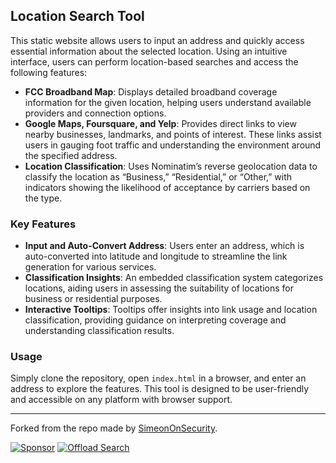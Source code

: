 ## Location Search Tool

This static website allows users to input an address and quickly access essential information about the selected location. Using an intuitive interface, users can perform location-based searches and access the following features:

- **FCC Broadband Map**: Displays detailed broadband coverage information for the given location, helping users understand available providers and connection options.
- **Google Maps, Foursquare, and Yelp**: Provides direct links to view nearby businesses, landmarks, and points of interest. These links assist users in gauging foot traffic and understanding the environment around the specified address.
- **Location Classification**: Uses Nominatim’s reverse geolocation data to classify the location as “Business,” “Residential,” or “Other,” with indicators showing the likelihood of acceptance by carriers based on the type.

### Key Features

- **Input and Auto-Convert Address**: Users enter an address, which is auto-converted into latitude and longitude to streamline the link generation for various services.
- **Classification Insights**: An embedded classification system categorizes locations, aiding users in assessing the suitability of locations for business or residential purposes.
- **Interactive Tooltips**: Tooltips offer insights into link usage and location classification, providing guidance on interpreting coverage and understanding classification results.

### Usage

Simply clone the repository, open `index.html` in a browser, and enter an address to explore the features. This tool is designed to be user-friendly and accessible on any platform with browser support.

---

Forked from the repo made by [SimeonOnSecurity](https://simeononsecurity.com).

[![Sponsor](https://img.shields.io/badge/Sponsor-Click%20Here-ff69b4)](https://github.com/sponsors/simeononsecurity)
[![Offload Search](https://img.shields.io/badge/Offload%20Search-Explore-007acc)](https://offloadsearch.simeononsecurity.com)
